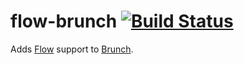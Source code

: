 # flow-brunch [![Build Status](https://travis-ci.org/michaelhogg/flow-brunch.svg?branch=master)](https://travis-ci.org/michaelhogg/flow-brunch)

Adds [Flow](https://flowtype.org) support to [Brunch](http://brunch.io).
